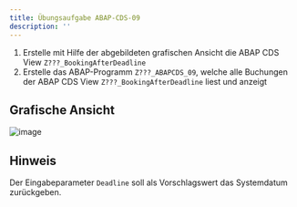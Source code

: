 ```yaml
---
title: Übungsaufgabe ABAP-CDS-09
description: ''
---
```


1. Erstelle mit Hilfe der abgebildeten grafischen Ansicht die ABAP CDS View `Z???_BookingAfterDeadline`
2. Erstelle das ABAP-Programm `Z???_ABAPCDS_09`, welche alle Buchungen der ABAP CDS View `Z???_BookingAfterDeadline` liest und anzeigt

## Grafische Ansicht
![image](https://user-images.githubusercontent.com/47243617/204781612-a7355b19-8648-4436-b939-f800dd140bd4.png)

## Hinweis
Der Eingabeparameter `Deadline` soll als Vorschlagswert das Systemdatum zurückgeben.
